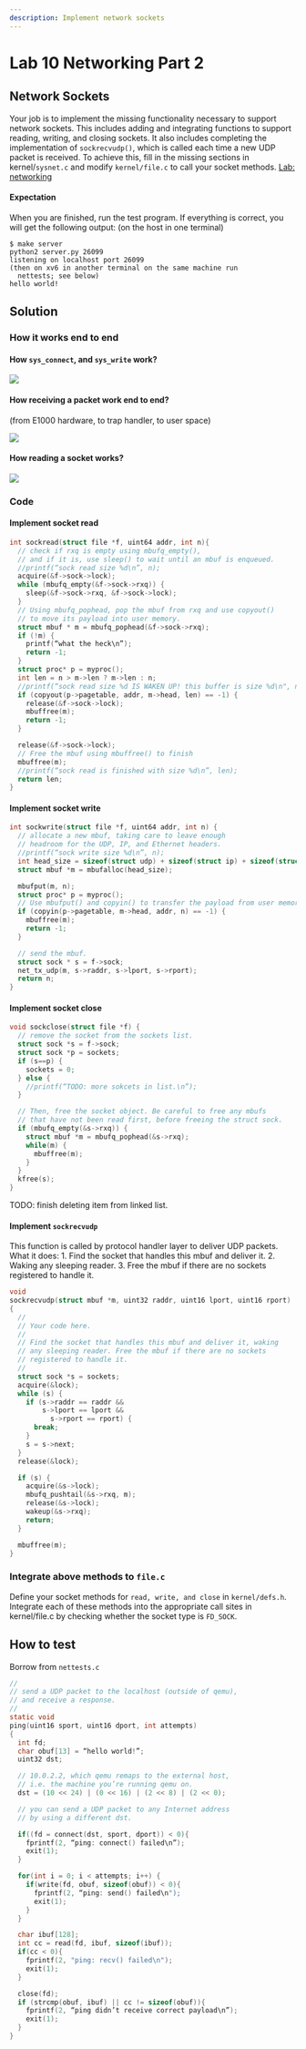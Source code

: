 ```yaml
---
description: Implement network sockets
---
```


# Lab 10 Networking Part 2

## Network Sockets

Your job is to implement the missing functionality necessary to support network sockets. This includes adding and integrating functions to support reading, writing, and closing sockets. It also includes completing the implementation of `sockrecvudp()`, which is called each time a new UDP packet is received. To achieve this, fill in the missing sections in kernel/`sysnet.c` and modify `kernel/file.c` to call your socket methods. [Lab: networking](https://pdos.csail.mit.edu/6.828/2019/labs/net.html)

#### Expectation

When you are finished, run the test program. If everything is correct, you will get the following output: \(on the host in one terminal\)

```text
$ make server
python2 server.py 26099
listening on localhost port 26099
(then on xv6 in another terminal on the same machine run
  nettests; see below)
hello world!
```

## Solution

### How it works end to end

#### How `sys_connect`, and `sys_write` work?

![](../.gitbook/assets/image%20%288%29.png)

#### How receiving a packet work end to end?

\(from E1000 hardware, to trap handler, to user space\)

![](../.gitbook/assets/image%20%2810%29.png)

#### How reading a socket works?

![](../.gitbook/assets/image%20%2815%29.png)

### Code

#### Implement socket read

```c
int sockread(struct file *f, uint64 addr, int n){
  // check if rxq is empty using mbufq_empty(), 
  // and if it is, use sleep() to wait until an mbuf is enqueued.
  //printf(“sock read size %d\n”, n);
  acquire(&f->sock->lock);
  while (mbufq_empty(&f->sock->rxq)) {
    sleep(&f->sock->rxq, &f->sock->lock);
  }
  // Using mbufq_pophead, pop the mbuf from rxq and use copyout() 
  // to move its payload into user memory. 
  struct mbuf * m = mbufq_pophead(&f->sock->rxq);
  if (!m) {
    printf(“what the heck\n”);
    return -1;
  }
  struct proc* p = myproc();
  int len = n > m->len ? m->len : n;
  //printf(“sock read size %d IS WAKEN UP! this buffer is size %d\n", n, m->len);
  if (copyout(p->pagetable, addr, m->head, len) == -1) {
    release(&f->sock->lock);
    mbuffree(m);
    return -1;
  }

  release(&f->sock->lock);
  // Free the mbuf using mbuffree() to finish
  mbuffree(m);
  //printf(“sock read is finished with size %d\n”, len);
  return len;
}
```

#### Implement socket write

```c
int sockwrite(struct file *f, uint64 addr, int n) {
  // allocate a new mbuf, taking care to leave enough 
  // headroom for the UDP, IP, and Ethernet headers.
  //printf(“sock write size %d\n”, n);
  int head_size = sizeof(struct udp) + sizeof(struct ip) + sizeof(struct eth);
  struct mbuf *m = mbufalloc(head_size);

  mbufput(m, n);
  struct proc* p = myproc();
  // Use mbufput() and copyin() to transfer the payload from user memory into the mbuf.
  if (copyin(p->pagetable, m->head, addr, n) == -1) {
    mbuffree(m);
    return -1;
  }

  // send the mbuf.
  struct sock * s = f->sock;
  net_tx_udp(m, s->raddr, s->lport, s->rport);
  return n;
}
```

#### Implement socket close

```c
void sockclose(struct file *f) {
  // remove the socket from the sockets list. 
  struct sock *s = f->sock;
  struct sock *p = sockets;
  if (s==p) {
    sockets = 0;
  } else {
    //printf(“TODO: more sokcets in list.\n”);
  }

  // Then, free the socket object. Be careful to free any mbufs 
  // that have not been read first, before freeing the struct sock.
  if (mbufq_empty(&s->rxq)) {
    struct mbuf *m = mbufq_pophead(&s->rxq);
    while(m) {
      mbuffree(m);
    }
  }
  kfree(s);
}
```

TODO: finish deleting item from linked list.

#### Implement `sockrecvudp`

This function is called by protocol handler layer to deliver UDP packets. What it does: 1. Find the socket that handles this mbuf and deliver it. 2. Waking any sleeping reader. 3. Free the mbuf if there are no sockets registered to handle it.

```c
void
sockrecvudp(struct mbuf *m, uint32 raddr, uint16 lport, uint16 rport)
{
  //
  // Your code here.
  //
  // Find the socket that handles this mbuf and deliver it, waking
  // any sleeping reader. Free the mbuf if there are no sockets
  // registered to handle it.
  //
  struct sock *s = sockets;
  acquire(&lock);
  while (s) {
    if (s->raddr == raddr &&
        s->lport == lport &&
          s->rport == rport) {
      break;
    }
    s = s->next;
  }
  release(&lock);

  if (s) {
    acquire(&s->lock);
    mbufq_pushtail(&s->rxq, m);
    release(&s->lock);
    wakeup(&s->rxq);
    return;
  }

  mbuffree(m);
}
```

### Integrate above methods to `file.c`

Define your socket methods for `read, write, and close` in `kernel/defs.h`. Integrate each of these methods into the appropriate call sites in kernel/file.c by checking whether the socket type is `FD_SOCK`.

## How to test 

Borrow from `nettests.c`

```c
//
// send a UDP packet to the localhost (outside of qemu),
// and receive a response.
//
static void
ping(uint16 sport, uint16 dport, int attempts)
{
  int fd;
  char obuf[13] = “hello world!”;
  uint32 dst;

  // 10.0.2.2, which qemu remaps to the external host,
  // i.e. the machine you’re running qemu on.
  dst = (10 << 24) | (0 << 16) | (2 << 8) | (2 << 0);

  // you can send a UDP packet to any Internet address
  // by using a different dst.

  if((fd = connect(dst, sport, dport)) < 0){
    fprintf(2, “ping: connect() failed\n”);
    exit(1);
  }

  for(int i = 0; i < attempts; i++) {
    if(write(fd, obuf, sizeof(obuf)) < 0){
      fprintf(2, “ping: send() failed\n");
      exit(1);
    }
  }

  char ibuf[128];
  int cc = read(fd, ibuf, sizeof(ibuf));
  if(cc < 0){
    fprintf(2, "ping: recv() failed\n");
    exit(1);
  }

  close(fd);
  if (strcmp(obuf, ibuf) || cc != sizeof(obuf)){
    fprintf(2, “ping didn’t receive correct payload\n”);
    exit(1);
  }
}
```

